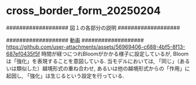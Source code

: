 # cross_border_form_20250204

###################
図１の各部分の説明
###################




###################
動画 
###################
https://github.com/user-attachments/assets/56969406-c688-4bf5-8f13-687ef0435f5f
時間が経つにつれBloomがかかる様子に設定しているが, Bloomは「強化」を表現することを意図している.
当モデルにおいては, 「同じ」（あるいは類似した）越境形式の重ね合わせ, あるいは他の越境形式からの「作用」に起因し, 「強化」は生じるという設定を行っている.



